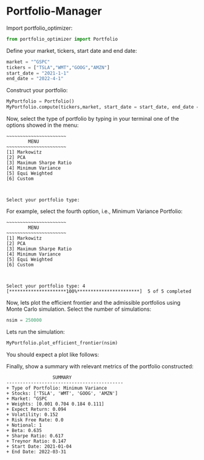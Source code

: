 # Portfolio-Manager


Import portfolio_optimizer:

```python
from portfolio_optimizer import Portfolio
```

Define your market, tickers, start date and end date:

```python
market = "^GSPC"
tickers = ["TSLA","WMT","GOOG","AMZN"]
start_date = "2021-1-1"
end_date = "2022-4-1"
```
Construct your portfolio:

```python
MyPortfolio = Portfolio()
MyPortfolio.compute(tickers,market, start_date = start_date, end_date = end_date)
```
Now, select the type of portfolio by typing in your terminal one of the options showed in the menu:
```console
~~~~~~~~~~~~~~~~~~~~~~
        MENU
~~~~~~~~~~~~~~~~~~~~~~
[1] Markowitz
[2] PCA
[3] Maximum Sharpe Ratio
[4] Minimum Variance
[5] Equi Weighted
[6] Custom



Select your portfolio type:
```

For example, select the fourth option, i.e., Minimum Variance Portfolio:

```console
~~~~~~~~~~~~~~~~~~~~~~
        MENU
~~~~~~~~~~~~~~~~~~~~~~
[1] Markowitz
[2] PCA
[3] Maximum Sharpe Ratio
[4] Minimum Variance
[5] Equi Weighted
[6] Custom



Select your portfolio type: 4
[*********************100%***********************]  5 of 5 completed
```
Now, lets plot the efficient frontier and the admissible portfolios using Monte Carlo simulation. Select the number of simulations:
```python
nsim = 250000
```
Lets run the simulation:

```python
MyPortfolio.plot_efficient_frontier(nsim)
```

You should expect a plot like follows:



Finally, show a summary with relevant metrics of the portfolio constructed:

```console
                 SUMMARY         
-------------------------------------------
+ Type of Portfolio: Minimum Variance
+ Stocks: ['TSLA', 'WMT', 'GOOG', 'AMZN']
+ Market: ^GSPC
+ Weights: [0.001 0.704 0.184 0.111]
+ Expect Return: 0.094
+ Volatility: 0.152
+ Risk Free Rate: 0.0
+ Notional: 1
+ Beta: 0.635
+ Sharpe Ratio: 0.617
+ Treynor Ratio: 0.147
+ Start Date: 2021-01-04
+ End Date: 2022-03-31
```


